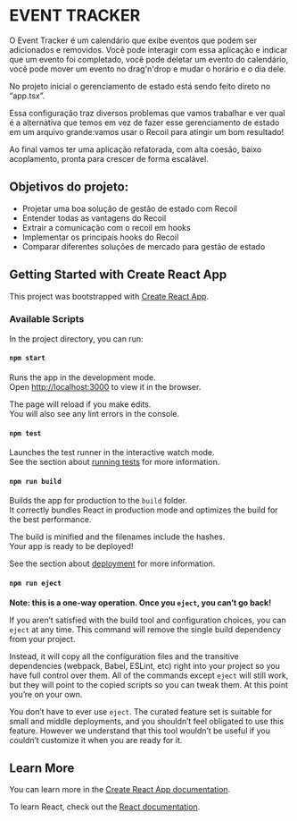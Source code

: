 # EVENT TRACKER 

O Event Tracker é um calendário que exibe eventos que podem ser adicionados e removidos. 
Você pode interagir com essa aplicação e indicar que um evento foi completado, você pode deletar um evento do calendário, você pode mover um evento no drag'n'drop e mudar o horário e o dia dele.

No projeto inicial o gerenciamento de estado está sendo feito direto no “app.tsx”.

Essa configuração traz diversos problemas que vamos trabalhar e ver qual é a alternativa que temos em vez de fazer esse gerenciamento de estado em um arquivo grande:vamos usar o Recoil para atingir um bom resultado!

Ao final vamos ter uma aplicação refatorada, com alta coesão, baixo acoplamento, pronta para crescer de forma escalável. 

## Objetivos do projeto:

- Projetar uma boa solução de gestão de estado com Recoil
- Entender todas as vantagens do Recoil
- Extrair a comunicação com o recoil em hooks
- Implementar os principais hooks do Recoil
- Comparar diferentes soluções de mercado para gestão de estado

## Getting Started with Create React App

This project was bootstrapped with [Create React App](https://github.com/facebook/create-react-app).

### Available Scripts

In the project directory, you can run:

#### `npm start`

Runs the app in the development mode.\
Open [http://localhost:3000](http://localhost:3000) to view it in the browser.

The page will reload if you make edits.\
You will also see any lint errors in the console.

#### `npm test`

Launches the test runner in the interactive watch mode.\
See the section about [running tests](https://facebook.github.io/create-react-app/docs/running-tests) for more information.

#### `npm run build`

Builds the app for production to the `build` folder.\
It correctly bundles React in production mode and optimizes the build for the best performance.

The build is minified and the filenames include the hashes.\
Your app is ready to be deployed!

See the section about [deployment](https://facebook.github.io/create-react-app/docs/deployment) for more information.

#### `npm run eject`

**Note: this is a one-way operation. Once you `eject`, you can’t go back!**

If you aren’t satisfied with the build tool and configuration choices, you can `eject` at any time. This command will remove the single build dependency from your project.

Instead, it will copy all the configuration files and the transitive dependencies (webpack, Babel, ESLint, etc) right into your project so you have full control over them. All of the commands except `eject` will still work, but they will point to the copied scripts so you can tweak them. At this point you’re on your own.

You don’t have to ever use `eject`. The curated feature set is suitable for small and middle deployments, and you shouldn’t feel obligated to use this feature. However we understand that this tool wouldn’t be useful if you couldn’t customize it when you are ready for it.

## Learn More

You can learn more in the [Create React App documentation](https://facebook.github.io/create-react-app/docs/getting-started).

To learn React, check out the [React documentation](https://reactjs.org/).
